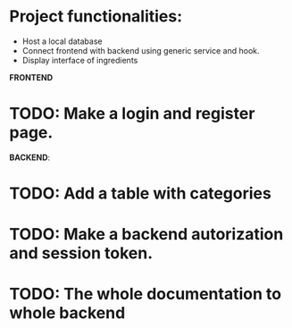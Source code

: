 # Project functionalities:

- Host a local database
- Connect frontend with backend using generic service and hook.
- Display interface of ingredients

**FRONTEND**

# TODO: Make a login and register page.

**BACKEND**:

# TODO: Add a table with categories

# TODO: Make a backend autorization and session token.

# TODO: The whole documentation to whole backend
